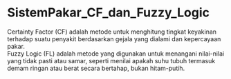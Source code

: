 # SistemPakar_CF_dan_Fuzzy_Logic
Certainty Factor (CF) adalah metode untuk menghitung tingkat keyakinan terhadap suatu penyakit berdasarkan gejala yang dialami dan kepercayaan pakar.  
Fuzzy Logic (FL) adalah metode yang digunakan untuk menangani nilai-nilai yang tidak pasti atau samar, seperti menilai apakah suhu tubuh termasuk demam ringan atau berat secara bertahap, bukan hitam-putih.
